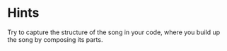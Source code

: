# Hints

Try to capture the structure of the song in your code, where you build up the song by composing its parts.
